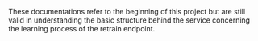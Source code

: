 These documentations refer to the beginning of this project but are still valid in understanding the basic structure behind the service concerning the learning process of the retrain endpoint.
